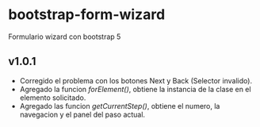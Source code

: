 # bootstrap-form-wizard
Formulario wizard con bootstrap 5

## v1.0.1
- Corregido el problema con los botones Next y Back (Selector invalido).
- Agregado la funcion *forElement()*, obtiene la instancia de la clase en el elemento solicitado.
- Agregado las funcion *getCurrentStep()*, obtiene el numero, la navegacion y el panel del paso actual.
